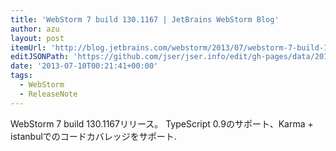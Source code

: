 ```yaml
---
title: 'WebStorm 7 build 130.1167 | JetBrains WebStorm Blog'
author: azu
layout: post
itemUrl: 'http://blog.jetbrains.com/webstorm/2013/07/webstorm-7-build-130-1167/'
editJSONPath: 'https://github.com/jser/jser.info/edit/gh-pages/data/2013/07/index.json'
date: '2013-07-10T00:21:41+00:00'
tags:
  - WebStorm
  - ReleaseNote
---
```

WebStorm 7 build 130.1167リリース。
TypeScript 0.9のサポート、Karma + istanbulでのコードカバレッジをサポート.

